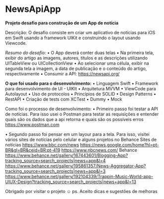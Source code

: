 # NewsApiApp
 
**Projeto desafio para construção de um App de notícia**

Descrição:
O desafio consiste em criar um aplicativo de notícias para iOS em Swift usando a framework UIKit e construindo o layout usando Viewcode.

*Resumo do desafio:*
• O App deverá conter duas telas
• Na primeira tela, exibir do artigo as imagens, autores, títulos e as
descrições utilizando UITableView ou UICollectionView
• Ao selecionar uma célula, exibir na segunda tela a imagem, a data de
publicação e o conteúdo do artigo, respectivamente
• Consumir a API: https://newsapi.org/

**O que foi usado para o desenvolvimento:**
• Linguagem Swift
• Framework para desenvolvimento de UI - UIKIt
• Arquitetura MVVM
• ViewCode para Autolayout
• Uso de protocolos
• Princípios de SOLID
• Design Patterns 
• RestAPI
• Criação de tests com XCTest
  • Dummy
  • Mock

Como foi o processo de desenvolvimento: 
• Primeiro passo foi testar a API de notícias. Para isso usei o Postman para testar as requisições e entender quais são os dados que a api retorna e quais são os possíveis erros
https://www.postman.com

• Segundo passo foi pensar em um layour para a tela. Para isso, visitei vários sites de notícias pelo celular e alguns projetos no Behance
Sites de notícias
https://www.bbc.com/news
https://news.google.com/home?hl=pt-BR&gl=BR&ceid=BR:pt-419
https://www.nbcnews.com/
Behance
https://www.behance.net/gallery/167443601/Blogging-App?tracking_source=search_projects|news+app&l=4
https://www.behance.net/gallery/195861357/News-Aggregator-App?tracking_source=search_projects|news+app&l=3
https://www.behance.net/gallery/192104339/Trappin-Music-World-app-UIUX-Design?tracking_source=search_projects|news+app&l=13

Obrigado por visitar o projeto ☺️
ps. Aceito dicas e sugestões de melhoras
